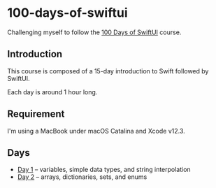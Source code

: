 # 100-days-of-swiftui

Challenging myself to follow the [100 Days of SwiftUI](https://www.hackingwithswift.com/100/swiftui) course.

## Introduction

This course is composed of a 15-day introduction to Swift followed by SwiftUI.

Each day is around 1 hour long.

## Requirement

I'm using a MacBook under macOS Catalina and Xcode v12.3.

## Days

- [Day 1](https://www.hackingwithswift.com/100/swiftui/1) – variables, simple data types, and string interpolation
- [Day 2](https://www.hackingwithswift.com/100/swiftui/2) – arrays, dictionaries, sets, and enums
